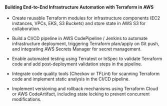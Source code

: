#### Building End-to-End Infrastructure Automation with Terraform in AWS



- Create reusable Terraform modules for infrastructure components (EC2 instances, VPCs, EKS, S3 Buckets) and store state in AWS S3 for collaboration.

- Build a CI/CD pipeline in AWS CodePipeline / Jenkins to automate infrastructure deployment, triggering Terraform plan/apply on Git push, and integrating AWS Secrets Manager for secret management.

- Enable automated testing using Terratest or InSpec to validate Terraform code and add post-deployment validation steps in the pipeline.

- Integrate code quality tools (Checkov or TFLint) for scanning Terraform code and implement static analysis in the CI/CD pipeline.

- Implement versioning and rollback mechanisms using Terraform Cloud or AWS CodeArtifact, including state locking to prevent concurrent modifications.
